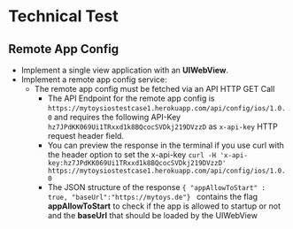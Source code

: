 # Technical Test

## Remote App Config

- Implement a single view application with an **UIWebView**.
- Implement a remote app config service:
  - The remote app config must be fetched via an API HTTP GET Call
	- The API Endpoint for the remote app config is
	  ```https://mytoysiostestcase1.herokuapp.com/api/config/ios/1.0.0``` and
	  requires the following API-Key
	  ```hz7JPdKK069Ui1TRxxd1k8BQcocSVDkj219DVzzD``` as ```x-api-key``` HTTP request
	  header field.
	- You can preview the response in the terminal if you use curl with the
	  header option to set the x-api-key
	  ```curl -H 'x-api-key:hz7JPdKK069Ui1TRxxd1k8BQcocSVDkj219DVzzD' https://mytoysiostestcase1.herokuapp.com/api/config/ios/1.0.0```
	- The JSON structure of the response ```{ "appAllowToStart" : true, "baseUrl":"https://mytoys.de"} ``` contains the flag **appAllowToStart** to check if the app is allowed to startup or not and the **baseUrl** that should be loaded by the UIWebView
